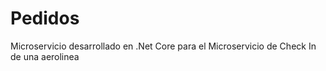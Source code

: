 # Pedidos
Microservicio desarrollado en .Net Core para el Microservicio de Check In de una aerolinea
